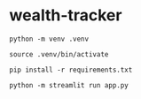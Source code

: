 # wealth-tracker

`python -m venv .venv`

`source .venv/bin/activate`

`pip install -r requirements.txt`

`python -m streamlit run app.py `
